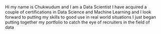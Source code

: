 Hi my name is Chukwudum and I am a Data Scientist
I have acquired a couple of certifications in Data Science and Machine Learning 
and I look forward to putting my skills to good use in real world situations 
I just began putting together my portfolio to catch the eye of recruiters in the field of data


